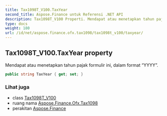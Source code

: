 ```yaml
---
title: Tax1098T_V100.TaxYear
second_title: Aspose.Finance untuk Referensi .NET API
description: Tax1098T_V100 Properti. Mendapat atau menetapkan tahun pajak formulir ini dalam format YYYY.
type: docs
weight: 180
url: /id/net/aspose.finance.ofx.tax1098/tax1098t_v100/taxyear/
---
```

## Tax1098T_V100.TaxYear property

Mendapat atau menetapkan tahun pajak formulir ini, dalam format “YYYY”.

```csharp
public string TaxYear { get; set; }
```

### Lihat juga

* class [Tax1098T_V100](../)
* ruang nama [Aspose.Finance.Ofx.Tax1098](../../tax1098t_v100/)
* perakitan [Aspose.Finance](../../../)


